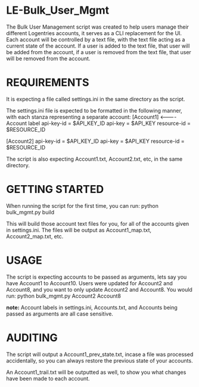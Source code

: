 # LE-Bulk_User_Mgmt

The Bulk User Management script was created to help users manage their different Logentries accounts, it serves as a CLI replacement for the UI. Each account will be controlled by a text file, with the text file acting as a current state of the account. If a user is added to the text file, that user will be added from the account, if a user is removed from the text file, that user will be removed from the account.

REQUIREMENTS
===================
It is expecting a file called settings.ini in the same directory as the script.

The settings.ini file is expected to be formatted in the following manner, with each stanza representing a separate account:
[Account1]   <---- Account label
api-key-id = $API_KEY_ID
api-key = $API_KEY
resource-id = $RESOURCE_ID

[Account2]
api-key-id = $API_KEY_ID
api-key = $API_KEY
resource-id = $RESOURCE_ID

The script is also expecting Account1.txt, Account2.txt, etc, in the same directory.

GETTING STARTED
==================================
When running the script for the first time, you can run:
python bulk_mgmt.py build

This will build those account text files for you, for all of the accounts given in settings.ini.
The files will be output as Account1_map.txt, Account2_map.txt, etc.

USAGE
===========================================
The script is expecting accounts to be passed as arguments, lets say you have Account1 to Account10. Users were updated for Account2 and Account8, and you want to only update Account2 and Account8. 
You would run:
python bulk_mgmt.py Account2 Account8

**note:** Account labels in settings.ini, Accounts.txt, and Accounts being passed as arguments are all case sensitive.

AUDITING
============================================
The script will output a Account1_prev_state.txt, incase a file was processed accidentally, so you can always restore the previous state of your accounts.

An Account1_trail.txt will be outputted as well, to show you what changes have been made to each account.
